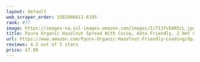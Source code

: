 ```yaml
---
layout: default 
﻿web_scraper_order: 1582906611-6195
rank: #77
image: https://images-na.ssl-images-amazon.com/images/I/713fvEAR5cL.jpg
title: Pyure Organic Hazelnut Spread With Cocoa, Keto Friendly, 2 Net Carbs, No Palm Oil, Vegan,…
url: https://www.amazon.com/Pyure-Organic-Hazelnut-Friendly-Leading/dp/B07ZK59X3P/ref=zg_mw_grocery_77?_encoding=UTF8&psc=1&refRID=XTVGWZMF6K6B536217C1
reviews: 4.2 out of 5 stars
price: $7.99 
---
```

